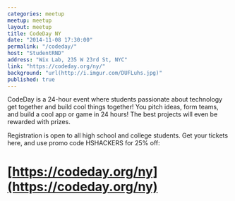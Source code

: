 ```yaml
---
categories: meetup
meetup: meetup
layout: meetup
title: CodeDay NY
date: "2014-11-08 17:30:00"
permalink: "/codeday/"
host: "StudentRND"
address: "Wix Lab, 235 W 23rd St, NYC"
link: "https://codeday.org/ny/"
background: "url(http://i.imgur.com/DUFLuhs.jpg)"
published: true
---
```


CodeDay is a 24-hour event where students passionate about technology get together and build cool things together! You pitch ideas, form teams, and build a cool app or game in 24 hours! The best projects will even be rewarded with prizes.

Registration is open to all high school and college students. Get your tickets here, and use promo code HSHACKERS for 25% off:

# [https://codeday.org/ny](https://codeday.org/ny)

